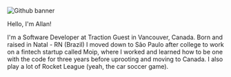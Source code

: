 ![Github banner](https://user-images.githubusercontent.com/2620618/112678977-dcd95a00-8e28-11eb-961d-a6f8477fc885.png)

Hello, I'm Allan! 

I'm a Software Developer at Traction Guest in Vancouver, Canada. Born and raised in Natal - RN (Brazil) I moved down to São Paulo after college to work on a fintech startup called Moip, where I worked and learned how to be one with the code for three years before uprooting and moving to Canada. I also play a lot of Rocket League (yeah, the car soccer game).
